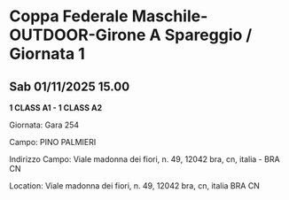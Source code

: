 # Coppa Federale Maschile-OUTDOOR-Girone A Spareggio / Giornata 1
## Sab 01/11/2025 15.00

<strong>1 CLASS A1 - 1 CLASS A2</strong>

Giornata: Gara 254

Campo: PINO PALMIERI 

Indirizzo Campo:  Viale madonna dei fiori, n. 49, 12042 bra, cn, italia - BRA  CN

Location:  Viale madonna dei fiori, n. 49, 12042 bra, cn, italia BRA  CN
<!-- VALCHISONE_END -->


